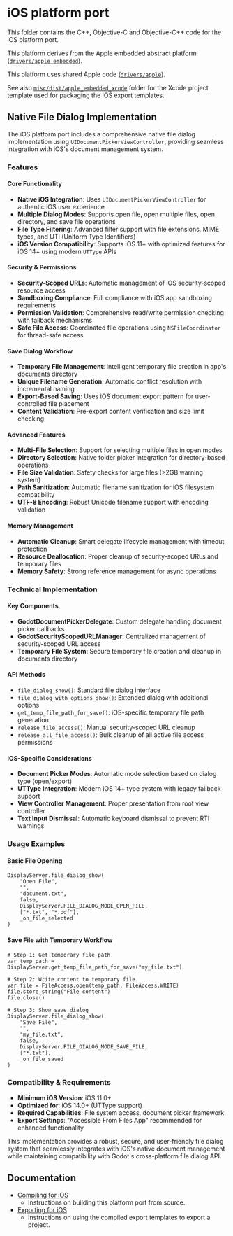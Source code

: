 # iOS platform port

This folder contains the C++, Objective-C and Objective-C++ code for the iOS
platform port.

This platform derives from the Apple embedded abstract platform ([`drivers/apple_embedded`](/drivers/apple_embedded)).

This platform uses shared Apple code ([`drivers/apple`](/drivers/apple)).

See also [`misc/dist/apple_embedded_xcode`](/misc/dist/apple_embedded_xcode) folder for the Xcode
project template used for packaging the iOS export templates.

## Native File Dialog Implementation

The iOS platform port includes a comprehensive native file dialog implementation using `UIDocumentPickerViewController`, providing seamless integration with iOS's document management system.

### Features

#### Core Functionality
- **Native iOS Integration**: Uses `UIDocumentPickerViewController` for authentic iOS user experience
- **Multiple Dialog Modes**: Supports open file, open multiple files, open directory, and save file operations
- **File Type Filtering**: Advanced filter support with file extensions, MIME types, and UTI (Uniform Type Identifiers)
- **iOS Version Compatibility**: Supports iOS 11+ with optimized features for iOS 14+ using modern `UTType` APIs

#### Security & Permissions
- **Security-Scoped URLs**: Automatic management of iOS security-scoped resource access
- **Sandboxing Compliance**: Full compliance with iOS app sandboxing requirements
- **Permission Validation**: Comprehensive read/write permission checking with fallback mechanisms
- **Safe File Access**: Coordinated file operations using `NSFileCoordinator` for thread-safe access

#### Save Dialog Workflow
- **Temporary File Management**: Intelligent temporary file creation in app's documents directory
- **Unique Filename Generation**: Automatic conflict resolution with incremental naming
- **Export-Based Saving**: Uses iOS document export pattern for user-controlled file placement
- **Content Validation**: Pre-export content verification and size limit checking

#### Advanced Features
- **Multi-File Selection**: Support for selecting multiple files in open modes
- **Directory Selection**: Native folder picker integration for directory-based operations
- **File Size Validation**: Safety checks for large files (>2GB warning system)
- **Path Sanitization**: Automatic filename sanitization for iOS filesystem compatibility
- **UTF-8 Encoding**: Robust Unicode filename support with encoding validation

#### Memory Management
- **Automatic Cleanup**: Smart delegate lifecycle management with timeout protection
- **Resource Deallocation**: Proper cleanup of security-scoped URLs and temporary files
- **Memory Safety**: Strong reference management for async operations

### Technical Implementation

#### Key Components
- **GodotDocumentPickerDelegate**: Custom delegate handling document picker callbacks
- **GodotSecurityScopedURLManager**: Centralized management of security-scoped URL access
- **Temporary File System**: Secure temporary file creation and cleanup in documents directory

#### API Methods
- `file_dialog_show()`: Standard file dialog interface
- `file_dialog_with_options_show()`: Extended dialog with additional options
- `get_temp_file_path_for_save()`: iOS-specific temporary file path generation
- `release_file_access()`: Manual security-scoped URL cleanup
- `release_all_file_access()`: Bulk cleanup of all active file access permissions

#### iOS-Specific Considerations
- **Document Picker Modes**: Automatic mode selection based on dialog type (open/export)
- **UTType Integration**: Modern iOS 14+ type system with legacy fallback support
- **View Controller Management**: Proper presentation from root view controller
- **Text Input Dismissal**: Automatic keyboard dismissal to prevent RTI warnings

### Usage Examples

#### Basic File Opening
```gdscript
DisplayServer.file_dialog_show(
    "Open File",
    "",
    "document.txt",
    false,
    DisplayServer.FILE_DIALOG_MODE_OPEN_FILE,
    ["*.txt", "*.pdf"],
    _on_file_selected
)
```

#### Save File with Temporary Workflow
```gdscript
# Step 1: Get temporary file path
var temp_path = DisplayServer.get_temp_file_path_for_save("my_file.txt")

# Step 2: Write content to temporary file
var file = FileAccess.open(temp_path, FileAccess.WRITE)
file.store_string("File content")
file.close()

# Step 3: Show save dialog
DisplayServer.file_dialog_show(
    "Save File",
    "",
    "my_file.txt",
    false,
    DisplayServer.FILE_DIALOG_MODE_SAVE_FILE,
    ["*.txt"],
    _on_file_saved
)
```

### Compatibility & Requirements

- **Minimum iOS Version**: iOS 11.0+
- **Optimized for**: iOS 14.0+ (UTType support)
- **Required Capabilities**: File system access, document picker framework
- **Export Settings**: "Accessible From Files App" recommended for enhanced functionality

This implementation provides a robust, secure, and user-friendly file dialog system that seamlessly integrates with iOS's native document management while maintaining compatibility with Godot's cross-platform file dialog API.

## Documentation

- [Compiling for iOS](https://docs.godotengine.org/en/latest/engine_details/development/compiling/compiling_for_ios.html)
  - Instructions on building this platform port from source.
- [Exporting for iOS](https://docs.godotengine.org/en/latest/tutorials/export/exporting_for_ios.html)
  - Instructions on using the compiled export templates to export a project.
